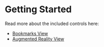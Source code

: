 # Getting Started

Read more about the included controls here:

 - [Bookmarks View](../bookmarks-view.md)
 - [Augmented Reality View](../ar.md)
